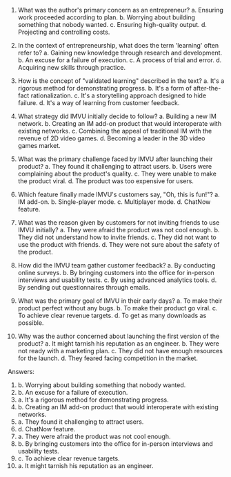 1. What was the author's primary concern as an entrepreneur?
   a. Ensuring work proceeded according to plan.
   b. Worrying about building something that nobody wanted.
   c. Ensuring high-quality output.
   d. Projecting and controlling costs.

2. In the context of entrepreneurship, what does the term 'learning' often refer to?
   a. Gaining new knowledge through research and development.
   b. An excuse for a failure of execution.
   c. A process of trial and error.
   d. Acquiring new skills through practice.

3. How is the concept of "validated learning" described in the text?
   a. It's a rigorous method for demonstrating progress.
   b. It's a form of after-the-fact rationalization.
   c. It's a storytelling approach designed to hide failure.
   d. It's a way of learning from customer feedback.

4. What strategy did IMVU initially decide to follow?
   a. Building a new IM network.
   b. Creating an IM add-on product that would interoperate with existing networks.
   c. Combining the appeal of traditional IM with the revenue of 2D video games.
   d. Becoming a leader in the 3D video games market.

5. What was the primary challenge faced by IMVU after launching their product?
   a. They found it challenging to attract users.
   b. Users were complaining about the product's quality.
   c. They were unable to make the product viral.
   d. The product was too expensive for users.

6. Which feature finally made IMVU's customers say, "Oh, this is fun!"?
   a. IM add-on.
   b. Single-player mode.
   c. Multiplayer mode.
   d. ChatNow feature.

7. What was the reason given by customers for not inviting friends to use IMVU initially?
   a. They were afraid the product was not cool enough.
   b. They did not understand how to invite friends.
   c. They did not want to use the product with friends.
   d. They were not sure about the safety of the product.

8. How did the IMVU team gather customer feedback?
   a. By conducting online surveys.
   b. By bringing customers into the office for in-person interviews and usability tests.
   c. By using advanced analytics tools.
   d. By sending out questionnaires through emails.

9. What was the primary goal of IMVU in their early days?
   a. To make their product perfect without any bugs.
   b. To make their product go viral.
   c. To achieve clear revenue targets.
   d. To get as many downloads as possible.

10. Why was the author concerned about launching the first version of the product?
    a. It might tarnish his reputation as an engineer.
    b. They were not ready with a marketing plan.
    c. They did not have enough resources for the launch.
    d. They feared facing competition in the market.

Answers:

1. b. Worrying about building something that nobody wanted.
2. b. An excuse for a failure of execution.
3. a. It's a rigorous method for demonstrating progress.
4. b. Creating an IM add-on product that would interoperate with existing networks.
5. a. They found it challenging to attract users.
6. d. ChatNow feature.
7. a. They were afraid the product was not cool enough.
8. b. By bringing customers into the office for in-person interviews and usability tests.
9. c. To achieve clear revenue targets.
10. a. It might tarnish his reputation as an engineer.

